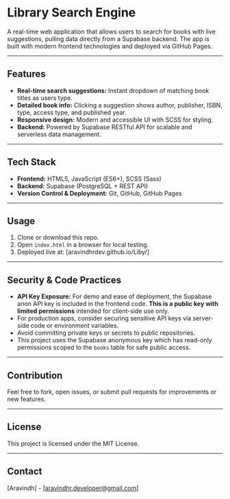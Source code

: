 # Library Search Engine

A real-time web application that allows users to search for books with live suggestions, pulling data directly from a Supabase backend. The app is built with modern frontend technologies and deployed via GitHub Pages.

---

## Features

- **Real-time search suggestions:** Instant dropdown of matching book titles as users type.
- **Detailed book info:** Clicking a suggestion shows author, publisher, ISBN, type, access type, and published year.
- **Responsive design:** Modern and accessible UI with SCSS for styling.
- **Backend:** Powered by Supabase RESTful API for scalable and serverless data management.

---

## Tech Stack

- **Frontend:** HTML5, JavaScript (ES6+), SCSS (Sass)
- **Backend:** Supabase (PostgreSQL + REST API)
- **Version Control & Deployment:** Git, GitHub, GitHub Pages

---

## Usage

1. Clone or download this repo.
2. Open `index.html` in a browser for local testing.
3. Deployed live at: [aravindhrdev.github.io/Liby/]

---

## Security & Code Practices

- **API Key Exposure:** For demo and ease of deployment, the Supabase anon API key is included in the frontend code. **This is a public key with limited permissions** intended for client-side use only.
- For production apps, consider securing sensitive API keys via server-side code or environment variables.
- Avoid committing private keys or secrets to public repositories.
- This project uses the Supabase anonymous key which has read-only permissions scoped to the `books` table for safe public access.

---

## Contribution

Feel free to fork, open issues, or submit pull requests for improvements or new features.

---

## License

This project is licensed under the MIT License.

---

## Contact

[Aravindh] - [aravindhr.developer@gmail.com]

